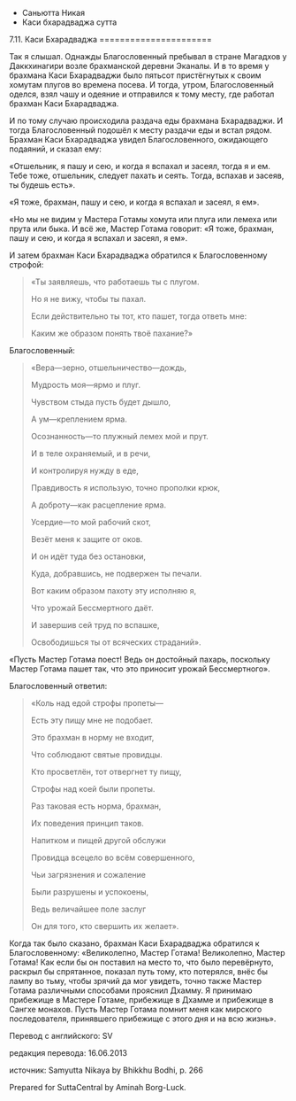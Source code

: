 









* Саньютта Никая
* Каси бхарадваджа сутта


7\.11\. Каси Бхарадваджа
\=\=\=\=\=\=\=\=\=\=\=\=\=\=\=\=\=\=\=\=\=\=



Так я слышал\. Однажды Благословенный пребывал в стране Магадхов у Даккхинагири возле брахманской деревни Эканалы\. И в то время у брахмана Каси Бхарадваджи было пятьсот пристёгнутых к своим хомутам плугов во времена посева\. И тогда, утром, Благословенный оделся, взял чашу и одеяние и отправился к тому месту, где работал брахман Каси Бхарадваджа\.


И по тому случаю происходила раздача еды брахмана Бхарадваджи\. И тогда Благословенный подошёл к месту раздачи еды и встал рядом\. Брахман Каси Бхарадваджа увидел Благословенного, ожидающего подаяний, и сказал ему:


«Отшельник, я пашу и сею, и когда я вспахал и засеял, тогда я и ем\. Тебе тоже, отшельник, следует пахать и сеять\. Тогда, вспахав и засеяв, ты будешь есть»\.


«Я тоже, брахман, пашу и сею, и когда я вспахал и засеял, я ем»\.


«Но мы не видим у Мастера Готамы хомута или плуга или лемеха или прута или быка\. И всё же, Мастер Готама говорит: «Я тоже, брахман, пашу и сею, и когда я вспахал и засеял, я ем»\.


И затем брахман Каси Бхарадваджа обратился к Благословенному строфой:



> «Ты заявляешь, что работаешь ты с плугом\.  
> 
> Но я не вижу, чтобы ты пахал\.  
> 
> Если действительно ты тот, кто пашет, тогда ответь мне:  
> 
> Каким же образом понять твоё пахание?»


Благословенный:

> «Вера—зерно, отшельничество—дождь,  
> 
> Мудрость моя—ярмо и плуг\.  
> 
> Чувством стыда пусть будет дышло,  
> 
> А ум—креплением ярма\.  
> 
> Осознанность—то плужный лемех мой и прут\.  
> 
>   
> 
> И в теле охраняемый, и в речи,  
> 
> И контролируя нужду в еде,  
> 
> Правдивость я использую, точно прополки крюк,  
> 
> А доброту—как расцепление ярма\.  
> 
>   
> 
> Усердие—то мой рабочий скот,  
> 
> Везёт меня к защите от оков\.  
> 
> И он идёт туда без остановки,  
> 
> Куда, добравшись, не подвержен ты печали\.  
> 
>   
> 
> Вот каким образом пахоту эту исполняю я,  
> 
> Что урожай Бессмертного даёт\.  
> 
> И завершив сей труд по вспашке,  
> 
> Освободишься ты от всяческих страданий»\.


«Пусть Мастер Готама поест\! Ведь он достойный пахарь, поскольку Мастер Готама пашет так, что это приносит урожай Бессмертного»\.


Благословенный ответил:

> «Коль над едой строфы пропеты—  
> 
> Есть эту пищу мне не подобает\.  
> 
> Это брахман в норму не входит,  
> 
> Что соблюдают святые провидцы\.  
> 
> Кто просветлён, тот отвергнет ту пищу,  
> 
> Строфы над коей были пропеты\.  
> 
> Раз таковая есть норма, брахман,  
> 
> Их поведения принцип таков\.  
> 
>   
> 
> Напитком и пищей другой обслужи  
> 
> Провидца всецело во всём совершенного,  
> 
> Чьи загрязнения и сожаление  
> 
> Были разрушены и успокоены,  
> 
> Ведь величайшее поле заслуг  
> 
> Он для того, кто свершить их желает»\.


Когда так было сказано, брахман Каси Бхарадваджа обратился к Благословенному: «Великолепно, Мастер Готама\! Великолепно, Мастер Готама\! Как если бы он поставил на место то, что было перевёрнуто, раскрыл бы спрятанное, показал путь тому, кто потерялся, внёс бы лампу во тьму, чтобы зрячий да мог увидеть, точно также Мастер Готама различными способами прояснил Дхамму\. Я принимаю прибежище в Мастере Готаме, прибежище в Дхамме и прибежище в Сангхе монахов\. Пусть Мастер Готама помнит меня как мирского последователя, принявшего прибежище с этого дня и на всю жизнь»\.



Перевод с английского: SV


редакция перевода: 16\.06\.2013


источник: Samyutta Nikaya by Bhikkhu Bodhi, p\. 266


Prepared for SuttaCentral by Aminah Borg\-Luck\.






